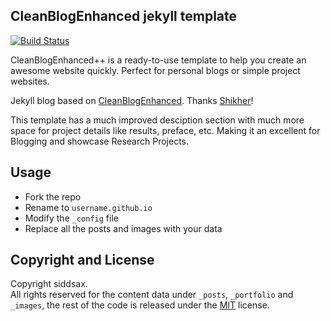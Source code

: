 ## CleanBlogEnhanced jekyll template
[![Build Status](https://travis-ci.org/siddsax/siddsax.github.io.svg?branch=master)](https://travis-ci.org/siddsax/siddsax.github.io)

CleanBlogEnhanced++ is a ready-to-use template to help you create an awesome website quickly. Perfect for personal blogs or simple project websites.

Jekyll blog based on [CleanBlogEnhanced](https://github.com/ShikherVerma/Shikherverma.github.io/). Thanks [Shikher](https://github.com/ShikherVerma/)!

This template has a much improved desciption section with much more space for project details like results, preface, etc. Making it an excellent for Blogging and showcase Research Projects.


## Usage

* Fork the repo
* Rename to `username.github.io`
* Modify the `_config` file
* Replace all the posts and images with your data

## Copyright and License

Copyright siddsax.  
All rights reserved for the content data under `_posts`, `_portfolio` and `_images`, the rest of the code is released under the [MIT](https://github.com/siddsax/siddsax.github.io/blob/gh-pages/LICENSE) license.
